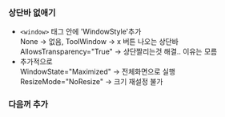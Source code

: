 ### 상단바 없애기
- `<window>` 태그 안에 'WindowStyle'추가  
None -> 없음, ToolWindow -> x 버튼 나오는 상단바  
AllowsTransparency="True" -> 상단짤리는것 해결.. 이유는 모름
- 추가적으로  
WindowState="Maximized" -> 전체화면으로 실행  
ResizeMode="NoResize" -> 크기 재설정 불가
### 다음꺼 추가